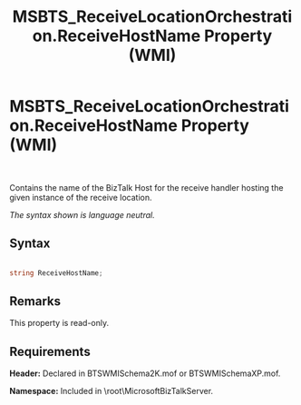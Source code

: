 ﻿---
title: MSBTS_ReceiveLocationOrchestration.ReceiveHostName Property (WMI)
TOCTitle: MSBTS_ReceiveLocationOrchestration.ReceiveHostName Property (WMI)
ms:assetid: 86f91245-3e0a-4875-90d9-c2adc3c0d714
ms:mtpsurl: https://msdn.microsoft.com/library/Aa561205(v=BTS.80)
ms:contentKeyID: 51529446
ms.date: 08/30/2017
mtps_version: v=BTS.80
---

# MSBTS\_ReceiveLocationOrchestration.ReceiveHostName Property (WMI)

 

Contains the name of the BizTalk Host for the receive handler hosting the given instance of the receive location.

*The syntax shown is language neutral.*

## Syntax

```C#
  
string ReceiveHostName;  
```

## Remarks

This property is read-only.

## Requirements

**Header:** Declared in BTSWMISchema2K.mof or BTSWMISchemaXP.mof.

**Namespace:** Included in \\root\\MicrosoftBizTalkServer.

